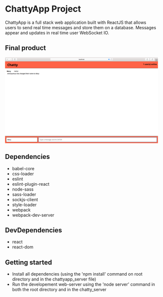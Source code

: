 # ChattyApp Project

ChattyApp is a full stack web application built with ReactJS that allows users to send real time messages and store them on a database. Messages appear and updates in real time user WebSocket IO.

## Final product

![What the app looks like](https://github.com/rickysychan/chatty-app/blob/master/docs/ChattApp_chatScreen.png)


## Dependencies

- babel-core
- css-loader
- eslint
- eslint-plugin-react
- node-sass
- sass-loader
- sockjs-client
- style-loader
- webpack
- webpack-dev-server

## DevDependencies

- react
- react-dom

## Getting started

- Install all dependencies (using the 'npm install' command on root directory and in the chattyapp_server file)
- Run the developement web-server using the 'node server' command in both the root directory and in the chatty_server

